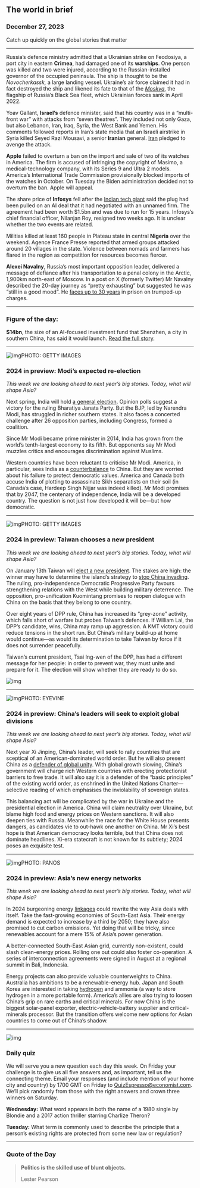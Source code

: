 ## The world in brief

### December 27, 2023

Catch up quickly on the global stories that matter



------



Russia’s defence ministry admitted that a Ukrainian strike on Feodosiya, a port city in eastern **Crimea**, had damaged one of its **warships**. One person was killed and two were injured, according to the Russian-installed governor of the occupied peninsula. The ship is thought to be the *Novocherkassk,* a large landing vessel. Ukraine’s air force claimed it had in fact destroyed the ship and likened its fate to that of the [*Moskva*](https://www.economist.com/interactive/1843/2023/07/27/how-ukraines-virtually-non-existent-navy-sank-russias-flagship), the flagship of Russia’s Black Sea fleet, which Ukrainian forces sank in April 2022.

Yoav Gallant, **Israel’s** defence minister, said that his country was in a “multi-front war” with attacks from “seven theatres”. They included not only Gaza, but also Lebanon, Iran, Iraq, Syria, the West Bank and Yemen. His comments followed reports in Iran’s state media that an Israeli airstrike in Syria killed Seyed Razi Mousavi, a senior **Iranian** general. [Iran](https://www.economist.com/middle-east-and-africa/2023/11/05/the-gaza-war-has-deepened-joe-bidens-iran-nightmare) pledged to avenge the attack.

**Apple** failed to overturn a ban on the import and sale of two of its watches in America. The firm is accused of infringing the copyright of Masimo, a medical-technology company, with its Series 9 and Ultra 2 models. America’s International Trade Commission provisionally blocked imports of the watches in October. On Tuesday the Biden administration decided not to overturn the ban. Apple will appeal.

The share price of **Infosys** fell after the [Indian tech giant](https://www.economist.com/finance-and-economics/2021/07/24/can-foreign-venture-capitalists-make-good-money-from-indian-tech) said the plug had been pulled on an AI deal that it had negotiated with an unnamed firm. The agreement had been worth $1.5bn and was due to run for 15 years. Infosys’s chief financial officer, Nilanjan Roy, resigned two weeks ago. It is unclear whether the two events are related.

Militias killed at least 160 people in Plateau state in central **Nigeria** over the weekend. Agence France Presse reported that armed groups attacked around 20 villages in the state. Violence between nomads and farmers has flared in the region as competition for resources becomes fiercer.

**Alexei Navalny**, Russia’s most important opposition leader, delivered a message of defiance after his transportation to a penal colony in the Arctic, 1,900km north-east of Moscow. In a post on X (formerly Twitter) Mr Navalny described the 20-day journey as “pretty exhausting” but suggested he was “still in a good mood”. He [faces up to 30 years](https://www.economist.com/europe/2023/12/14/alexei-navalny-russias-opposition-leader-is-missing-in-the-gulag) in prison on trumped-up charges.



------



### Figure of the day: 

**$14bn**, the size of an AI-focused investment fund that Shenzhen, a city in southern China, has said it would launch. [Read the full story](https://www.economist.com/business/2023/12/26/china-is-shoring-up-the-great-firewall-for-the-ai-age).



------



![img](https://niceboy.online/insight/public/Espresso/PHOTOS/20231209_dap303.jpg)PHOTO: GETTY IMAGES

### 2024 in preview: Modi’s expected re-election

*This week we are looking ahead to next year’s big stories. Today, what will shape Asia?*

Next spring, India will hold [a general election](https://www.economist.com/the-world-ahead/2023/11/13/narendra-modis-expected-re-election-will-inspire-fear-and-hope). Opinion polls suggest a victory for the ruling Bharatiya Janata Party. But the BJP, led by Narendra Modi, has struggled in richer southern states. It also faces a concerted challenge after 26 opposition parties, including Congress, formed a coalition.

Since Mr Modi became prime minister in 2014, India has grown from the world’s tenth-largest economy to its fifth. But opponents say Mr Modi muzzles critics and encourages discrimination against Muslims.

Western countries have been reluctant to criticise Mr Modi. America, in particular, sees India as a [counterbalance](https://www.economist.com/leaders/2023/07/20/what-the-china-india-detente-means-for-the-west) to China. But they are worried about his failure to protect democratic values. America and Canada both accuse India of plotting to assassinate Sikh separatists on their soil (in Canada’s case, Hardeep Singh Nijjar was indeed killed). Mr Modi promises that by 2047, the centenary of independence, India will be a developed country. The question is not just how developed it will be—but how democratic.



------



![img](https://niceboy.online/insight/public/Espresso/PHOTOS/20231209_dap301.jpg)PHOTO: GETTY IMAGES

### 2024 in preview: Taiwan chooses a new president

*This week we are looking ahead to next year’s big stories. Today, what will shape Asia?*

On January 13th Taiwan will [elect a new president](https://www.economist.com/the-world-ahead/2023/11/13/china-is-watching-closely-who-will-be-taiwans-next-president). The stakes are high: the winner may have to determine the island’s strategy to [stop China invading](https://www.economist.com/leaders/2023/11/09/how-scary-is-china). The ruling, pro-independence Democratic Progressive Party favours strengthening relations with the West while building military deterrence. The opposition, pro-unification Kuomintang promises to reopen dialogue with China on the basis that they belong to one country.

Over eight years of DPP rule, China has increased its “grey-zone” activity, which falls short of warfare but probes Taiwan’s defences. If William Lai, the DPP’s candidate, wins, China may ramp up aggression. A KMT victory could reduce tensions in the short run. But China’s military build-up at home would continue—as would its determination to take Taiwan by force if it does not surrender peacefully.

Taiwan’s current president, Tsai Ing-wen of the DPP, has had a different message for her people: in order to prevent war, they must unite and prepare for it. The election will show whether they are ready to do so.

![img](https://niceboy.online/insight/public/Espresso/PHOTOS/20231227_DAM936.jpg)



------



![img](https://niceboy.online/insight/public/Espresso/PHOTOS/20231209_dap305.jpg)PHOTO: EYEVINE

### 2024 in preview: China’s leaders will seek to exploit global divisions

*This week we are looking ahead to next year’s big stories. Today, what will shape Asia?*

Next year Xi Jinping, China’s leader, will seek to rally countries that are sceptical of an American-dominated world order. But he will also present China as a [defender of global unity](https://www.economist.com/the-world-ahead/2023/11/13/chinas-leaders-will-seek-to-exploit-global-divisions-in-2024). With global growth slowing, China’s government will charge rich Western countries with erecting protectionist barriers to free trade. It will also say it is a defender of the “basic principles” of the existing world order, as enshrined in the United Nations Charter—selective reading of which emphasises the inviolability of sovereign states.

This balancing act will be complicated by the war in Ukraine and the presidential election in America. China will claim neutrality over Ukraine, but blame high food and energy prices on Western sanctions. It will also deepen ties with Russia. Meanwhile the race for the White House presents dangers, as candidates vie to out-hawk one another on China. Mr Xi’s best hope is that American democracy looks terrible, but that China does not dominate headlines. Xi-era statecraft is not known for its subtlety; 2024 poses an exquisite test.



------



![img](https://niceboy.online/insight/public/Espresso/PHOTOS/20231209_dap302.jpg)PHOTO: PANOS

### 2024 in preview: Asia’s new energy networks

*This week we are looking ahead to next year’s big stories. Today, what will shape Asia?*

In 2024 burgeoning energy [linkages](https://www.economist.com/the-world-ahead/2023/11/13/the-energy-transition-could-create-unexpected-linkages-in-asia) could rewrite the way Asia deals with itself. Take the fast-growing economies of South-East Asia. Their energy demand is expected to increase by a third by 2050; they have also promised to cut carbon emissions. Yet doing that will be tricky, since renewables account for a mere 15% of Asia’s power generation.

A better-connected South-East Asian grid, currently non-existent, could slash clean-energy prices. Rolling one out could also foster co-operation. A series of interconnection agreements were signed in August at a regional summit in Bali, Indonesia.

Energy projects can also provide valuable counterweights to China. Australia has ambitions to be a renewable-energy hub. Japan and South Korea are interested in taking [hydrogen](https://www.economist.com/business/2023/07/03/can-a-viable-industry-emerge-from-the-hydrogen-shakeout) and ammonia (a way to store hydrogen in a more portable form). America’s allies are also trying to loosen China’s grip on rare earths and critical minerals. For now China is the biggest solar-panel exporter, electric-vehicle-battery supplier and critical-minerals processor. But the transition offers welcome new options for Asian countries to come out of China’s shadow.



------



![img](https://niceboy.online/insight/public/Espresso/PHOTOS/QuizNEW_208.jpeg)

### Daily quiz

We will serve you a new question each day this week. On Friday your challenge is to give us all five answers and, as important, tell us the connecting theme. Email your responses (and include mention of your home city and country) by 1700 GMT on Friday to [QuizEspresso@economist.com](https://mail.google.com/mail/?view=cm&fs=1&tf=1&to=QuizEspresso@economist.com). We’ll pick randomly from those with the right answers and crown three winners on Saturday.

**Wednesday:** What word appears in both the name of a 1980 single by Blondie and a 2017 action thriller starring Charlize Theron?

**Tuesday:** What term is commonly used to describe the principle that a person’s existing rights are protected from some new law or regulation?



------



### Quote of the Day

> **Politics is the skilled use of blunt objects.**
>
> Lester Pearson







